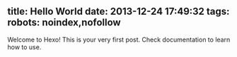 title: Hello World
date: 2013-12-24 17:49:32
tags:
robots: noindex,nofollow
---

Welcome to Hexo! This is your very first post. Check documentation to learn how to use.
